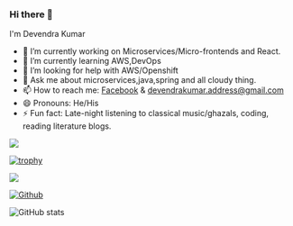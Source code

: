 ### Hi there 👋


I'm Devendra Kumar

<!--
**devendra-kmr/devendra-kmr** is a ✨ _special_ ✨ repository because its `README.md` (this file) appears on your GitHub profile.
Here are some ideas to get you started:
-->
<!--- 👯 I’m looking to collaborate on ... -->
- 🔭 I’m currently working on Microservices/Micro-frontends and React.
- 🌱 I’m currently learning AWS,DevOps
- 🤔 I’m looking for help with AWS/Openshift
- 💬 Ask me about microservices,java,spring and all cloudy thing.
- 📫 How to reach me: [Facebook](https://www.facebook.com/JavaPioneer) & devendrakumar.address@gmail.com
- 😄 Pronouns: He/His
- ⚡ Fun fact: Late-night listening to classical music/ghazals, coding, reading literature blogs.


<img src="https://github-readme-stats.vercel.app/api?username=devendra-kmr&&show_icons=true"/>


[![trophy](https://github-profile-trophy.vercel.app/?username=devendra-kmr)](https://github.com/ryo-ma/github-profile-trophy)


![](https://visitor-badge.laobi.icu/badge?page_id=devendra-kmr)

[![Github](https://img.shields.io/github/followers/devendra-kmr?label=Follow&style=social)](https://github.com/devendra-kmr)

![GitHub stats](https://github-readme-stats.vercel.app/api?username=devendra-kmr&show_icons=true&theme=tokyonight)
